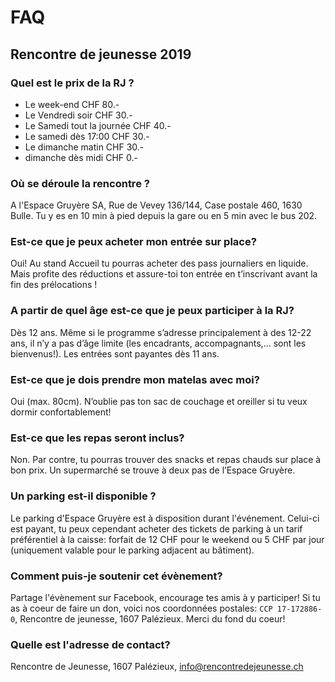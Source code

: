 # FAQ

## Rencontre de jeunesse 2019

### Quel est le prix de la RJ ?

- Le week-end CHF 80.-
- Le Vendredi soir CHF 30.-
- Le Samedi tout la journée CHF 40.-
- Le samedi dès 17:00 CHF 30.-
- Le dimanche matin CHF 30.-
- dimanche dès midi CHF 0.-

### Où se déroule la rencontre ?

A l'Espace Gruyère SA, Rue de Vevey 136/144, Case postale 460, 1630 Bulle. Tu y es en 10 min à pied depuis la gare ou en 5 min avec le bus 202.

### Est-ce que je peux acheter mon entrée sur place?

Oui! Au stand Accueil tu pourras acheter des pass journaliers en liquide. Mais profite des réductions et assure-toi ton entrée en t’inscrivant avant la fin des prélocations !

### A partir de quel âge est-ce que je peux participer à la RJ?

Dès 12 ans. Même si le programme s’adresse principalement à des 12-22 ans, il n’y a pas d’âge limite (les encadrants, accompagnants,... sont les bienvenus!). Les entrées sont payantes dès 11 ans.

### Est-ce que je dois prendre mon matelas avec moi?

Oui (max. 80cm). N’oublie pas ton sac de couchage et oreiller si tu veux dormir confortablement!

### Est-ce que les repas seront inclus?

Non. Par contre, tu pourras trouver des snacks et repas chauds sur place à bon prix. Un supermarché se trouve à deux pas de l’Espace Gruyère.

### Un parking est-il disponible ?

Le parking d'Espace Gruyère est à disposition durant l'événement. Celui-ci est payant, tu peux cependant acheter des tickets de parking à un tarif préférentiel à la caisse: forfait de 12 CHF pour le weekend ou 5 CHF par jour (uniquement valable pour le parking adjacent au bâtiment).

### Comment puis-je soutenir cet évènement?

Partage l'évènement sur Facebook, encourage tes amis à y participer! Si tu as à coeur de faire un don, voici nos coordonnées postales: `CCP 17-172886-0`, Rencontre de jeunesse, 1607 Palézieux. Merci du fond du coeur!

### Quelle est l'adresse de contact?

Rencontre de Jeunesse, 1607 Palézieux, info@rencontredejeunesse.ch